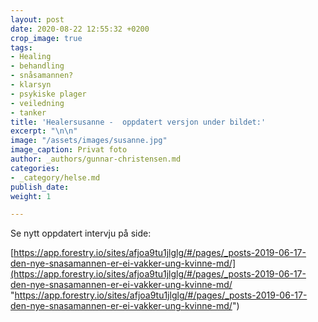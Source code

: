 ```yaml
---
layout: post
date: 2020-08-22 12:55:32 +0200
crop_image: true
tags:
- Healing
- behandling
- snåsamannen?
- klarsyn
- psykiske plager
- veiledning
- tanker
title: 'Healersusanne -  oppdatert versjon under bildet:'
excerpt: "\n\n"
image: "/assets/images/susanne.jpg"
image_caption: Privat foto
author: _authors/gunnar-christensen.md
categories:
- _category/helse.md
publish_date: 
weight: 1

---
```

Se nytt oppdatert intervju på side:

[https://app.forestry.io/sites/afjoa9tu1jlglg/#/pages/_posts-2019-06-17-den-nye-snasamannen-er-ei-vakker-ung-kvinne-md/](https://app.forestry.io/sites/afjoa9tu1jlglg/#/pages/_posts-2019-06-17-den-nye-snasamannen-er-ei-vakker-ung-kvinne-md/ "https://app.forestry.io/sites/afjoa9tu1jlglg/#/pages/_posts-2019-06-17-den-nye-snasamannen-er-ei-vakker-ung-kvinne-md/")